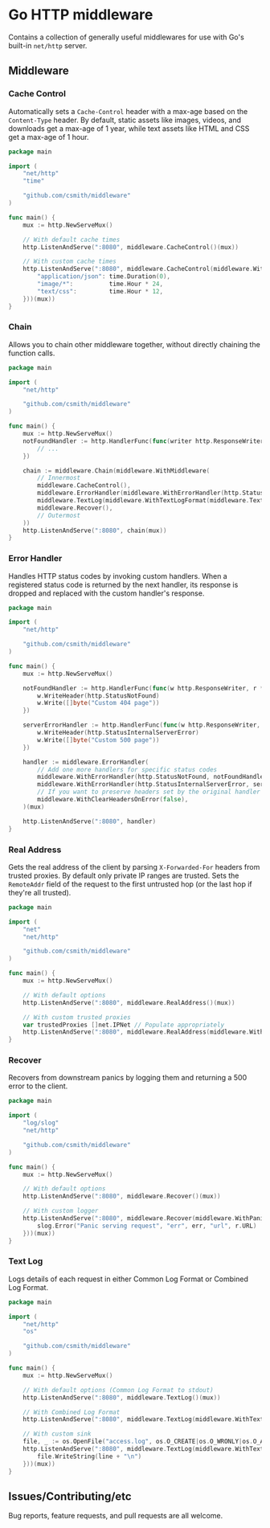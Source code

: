 # Go HTTP middleware

Contains a collection of generally useful middlewares for use with Go's built-in
`net/http` server.

## Middleware

### Cache Control

Automatically sets a `Cache-Control` header with a max-age based on the
`Content-Type` header. By default, static assets like images, videos, and
downloads get a max-age of 1 year, while text assets like HTML and CSS get a
max-age of 1 hour.

```go
package main

import (
	"net/http"
	"time"

	"github.com/csmith/middleware"
)

func main() {
	mux := http.NewServeMux()

	// With default cache times
	http.ListenAndServe(":8080", middleware.CacheControl()(mux))

	// With custom cache times
	http.ListenAndServe(":8080", middleware.CacheControl(middleware.WithCacheTimes(map[string]time.Duration{
		"application/json": time.Duration(0),
		"image/*":          time.Hour * 24,
		"text/css":         time.Hour * 12,
	}))(mux))
}
```

### Chain

Allows you to chain other middleware together, without directly chaining the
function calls.

```go
package main

import (
	"net/http"

	"github.com/csmith/middleware"
)

func main() {
	mux := http.NewServeMux()
	notFoundHandler := http.HandlerFunc(func(writer http.ResponseWriter, request *http.Request) {
        // ...
	})

	chain := middleware.Chain(middleware.WithMiddleware(
		// Innermost
		middleware.CacheControl(),
		middleware.ErrorHandler(middleware.WithErrorHandler(http.StatusNotFound, notFoundHandler)),
		middleware.TextLog(middleware.WithTextLogFormat(middleware.TextLogFormatCombined)),
		middleware.Recover(),
		// Outermost
    ))
	http.ListenAndServe(":8080", chain(mux))
}
```

### Error Handler

Handles HTTP status codes by invoking custom handlers. When a registered status
code is returned by the next handler, its response is dropped and replaced with
the custom handler's response.

```go
package main

import (
	"net/http"

	"github.com/csmith/middleware"
)

func main() {
	mux := http.NewServeMux()

	notFoundHandler := http.HandlerFunc(func(w http.ResponseWriter, r *http.Request) {
		w.WriteHeader(http.StatusNotFound)
		w.Write([]byte("Custom 404 page"))
	})

	serverErrorHandler := http.HandlerFunc(func(w http.ResponseWriter, r *http.Request) {
		w.WriteHeader(http.StatusInternalServerError)
		w.Write([]byte("Custom 500 page"))
	})

	handler := middleware.ErrorHandler(
		// Add one more handlers for specific status codes
		middleware.WithErrorHandler(http.StatusNotFound, notFoundHandler),
		middleware.WithErrorHandler(http.StatusInternalServerError, serverErrorHandler),
		// If you want to preserve headers set by the original handler
		middleware.WithClearHeadersOnError(false),
	)(mux)

	http.ListenAndServe(":8080", handler)
}
```

### Real Address

Gets the real address of the client by parsing `X-Forwarded-For` headers from
trusted proxies. By default only private IP ranges are trusted. Sets the
`RemoteAddr` field of the request to the first untrusted hop (or the last hop
if they're all trusted).

```go
package main

import (
	"net"
	"net/http"

	"github.com/csmith/middleware"
)

func main() {
	mux := http.NewServeMux()

	// With default options
	http.ListenAndServe(":8080", middleware.RealAddress()(mux))

	// With custom trusted proxies
	var trustedProxies []net.IPNet // Populate appropriately
	http.ListenAndServe(":8080", middleware.RealAddress(middleware.WithTrustedProxies(trustedProxies))(mux))
}
```

### Recover

Recovers from downstream panics by logging them and returning a 500 error to
the client.

```go
package main

import (
	"log/slog"
	"net/http"

	"github.com/csmith/middleware"
)

func main() {
	mux := http.NewServeMux()

	// With default options
	http.ListenAndServe(":8080", middleware.Recover()(mux))

	// With custom logger
	http.ListenAndServe(":8080", middleware.Recover(middleware.WithPanicLogger(func(r *http.Request, err any) {
		slog.Error("Panic serving request", "err", err, "url", r.URL)
	}))(mux))
}
```

### Text Log

Logs details of each request in either Common Log Format or Combined Log Format.

```go
package main

import (
	"net/http"
	"os"

	"github.com/csmith/middleware"
)

func main() {
	mux := http.NewServeMux()

	// With default options (Common Log Format to stdout)
	http.ListenAndServe(":8080", middleware.TextLog()(mux))

	// With Combined Log Format
	http.ListenAndServe(":8080", middleware.TextLog(middleware.WithTextLogFormat(middleware.TextLogFormatCombined))(mux))

	// With custom sink
	file, _ := os.OpenFile("access.log", os.O_CREATE|os.O_WRONLY|os.O_APPEND, 0666)
	http.ListenAndServe(":8080", middleware.TextLog(middleware.WithTextLogSink(func(line string) {
		file.WriteString(line + "\n")
	}))(mux))
}
```

## Issues/Contributing/etc

Bug reports, feature requests, and pull requests are all welcome.